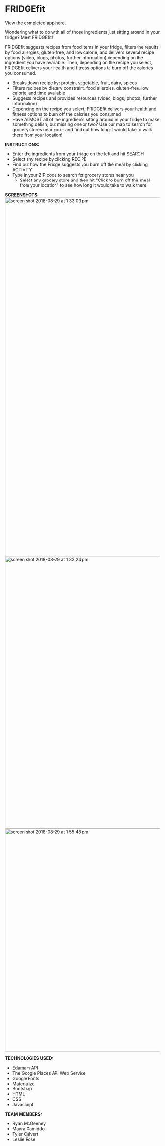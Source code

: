 # FRIDGEfit

View the completed app <a href="http://bit.ly/fridgefitrose">here</a>.

Wondering what to do with all of those ingredients just sitting around in your fridge? Meet FRIDGEfit!

FRIDGEfit suggests recipes from food items in your fridge, filters the results by food allergies, gluten-free, and low calorie, and delivers several recipe options (video, blogs, photos, further information) depending on the ingredient you have available. Then, depending on the recipe you select, FRIDGEfit delivers your health and fitness options to burn off the calories you consumed.
* Breaks down recipe by: protein, vegetable, fruit, dairy, spices
* Filters recipes by dietary constraint, food allergies, gluten-free, low calorie, and time available
* Suggests recipes and provides resources (video, blogs, photos, further information)
* Depending on the recipe you select, FRIDGEfit delivers your health and fitness options to burn off the calories you consumed
* Have ALMOST all of the ingredients sitting around in your fridge to make something delish, but missing one or two? Use our map to search for grocery stores near you - and find out how long it would take to walk there from your location!

**INSTRUCTIONS:**
* Enter the ingredients from your fridge on the left and hit SEARCH
* Select any recipe by clicking RECIPE
* Find out how the Fridge suggests you burn off the meal by clicking ACTIVITY
* Type in your ZIP code to search for grocery stores near you
  * Select any grocery store and then hit "Click to burn off this meal from your location" to see how long it would take to walk there 

**SCREENSHOTS:**
<img width="1167" alt="screen shot 2018-08-29 at 1 33 03 pm" src="https://user-images.githubusercontent.com/34491285/44807958-86cca900-ab90-11e8-99ae-f1c87b6b5174.png">
<img width="886" alt="screen shot 2018-08-29 at 1 33 24 pm" src="https://user-images.githubusercontent.com/34491285/44807960-86cca900-ab90-11e8-812c-c6115f16064c.png">
<img width="725" alt="screen shot 2018-08-29 at 1 55 48 pm" src="https://user-images.githubusercontent.com/34491285/44809049-58040200-ab93-11e8-8e6c-88877e0cd921.png">

**TECHNOLOGIES USED:**
* Edamam API 
* The Google Places API Web Service
* Google Fonts
* Materialize
* Bootstrap
* HTML
* CSS
* Javascript

**TEAM MEMBERS:**
* Ryan McGeeney
* Mayra Gamiddo
* Tyler Calvert
* Leslie Rose

